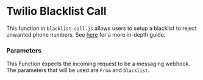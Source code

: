 # Twilio Blacklist Call


This function in `blacklist-call.js` allows users to setup a blacklist to reject unwanted phone numbers. See [here](https://support.twilio.com/hc/en-us/articles/360034788313-Reject-Incoming-Calls-with-a-Phone-Number-Blacklist) for a more in-depth guide.



### Parameters

This Function expects the incoming request to be a messaging webhook. The parameters that will be used are `From` and `blacklist`.
